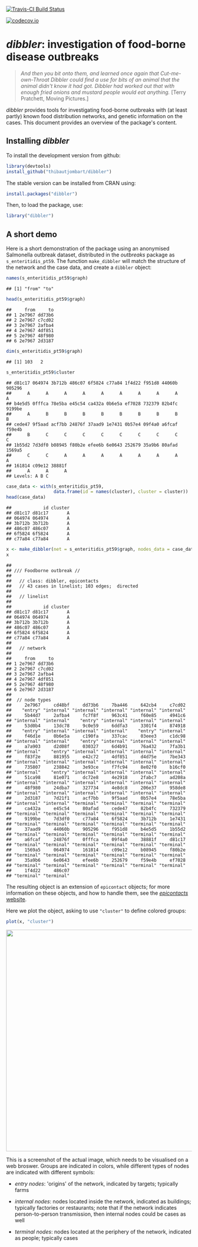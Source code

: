 [![Travis-CI Build Status](https://travis-ci.org/thibautjombart/dibbler.png?branch=master)](https://travis-ci.org/thibautjombart/dibbler)

[![codecov.io](https://codecov.io/github/thibautjombart/dibbler/coverage.svg?branch=master)](https://codecov.io/github/thibautjombart/dibbler?branch=master)





*dibbler*: investigation of food-borne disease outbreaks
========================================================

> *And then you bit onto them, and learned once again that Cut-me-own-Throat
>   Dibbler could find a use for bits of an animal that the animal didn't know
>   it had got. Dibbler had worked out that with enough fried onions and mustard
>   people would eat anything.* [Terry Pratchett, Moving Pictures.]

*dibbler* provides tools for investigating food-borne outbreaks with (at least
partly) known food distribution networks, and genetic information on the cases.
This document provides an overview of the package's content.


Installing *dibbler*
-------------
To install the development version from github:

```r
library(devtools)
install_github("thibautjombart/dibbler")
```

The stable version can be installed from CRAN using:

```r
install.packages("dibbler")
```

Then, to load the package, use:

```r
library("dibbler")
```


A short demo
------------

Here is a short demonstration of the package using an anonymised Salmonella
outbreak dataset, distributed in the *outbreaks* package as
`s_enteritidis_pt59`. The function `make_dibbler` will match the structure of
the network and the case data, and create a `dibbler` object:

```r
names(s_enteritidis_pt59$graph)
```

```
## [1] "from" "to"
```

```r
head(s_enteritidis_pt59$graph)
```

```
##     from     to
## 1 2e7967 dd73b6
## 2 2e7967 c7cd02
## 3 2e7967 2afba4
## 4 2e7967 4df851
## 5 2e7967 48f980
## 6 2e7967 2d3187
```

```r
dim(s_enteritidis_pt59$graph)
```

```
## [1] 103   2
```

```r
s_enteritidis_pt59$cluster
```

```
## d81c17 064974 3b712b 486c07 6f5824 c77a84 1f4d22 f951d8 44060b 905296 
##      A      A      A      A      A      A      A      A      A      A 
## b4e5d5 0fffca 78e5ba e45c54 ca432a 0b6e5a ef7028 732379 82b4fc 9199be 
##      A      B      B      B      B      B      B      B      B      B 
## cede47 9f5aad acf7bb 24876f 37aad9 1e7431 0b57e4 09f4a0 a6fcaf f59e4b 
##      B      C      C      C      C      C      C      C      C      C 
## 1b55d2 7d3df0 b08945 f80b2e efee6b 6e0643 252679 35a9b6 80afad 1569a5 
##      C      C      A      A      A      A      A      A      A      A 
## 161814 c09e12 38881f 
##      A      A      A 
## Levels: A B C
```

```r
case_data <- with(s_enteritidis_pt59, 
                  data.frame(id = names(cluster), cluster = cluster))
head(case_data)
```

```
##            id cluster
## d81c17 d81c17       A
## 064974 064974       A
## 3b712b 3b712b       A
## 486c07 486c07       A
## 6f5824 6f5824       A
## c77a84 c77a84       A
```

```r
x <- make_dibbler(net = s_enteritidis_pt59$graph, nodes_data = case_data)
x
```

```
## 
## /// Foodborne outbreak //
## 
##   // class: dibbler, epicontacts
##   // 43 cases in linelist; 103 edges;  directed 
## 
##   // linelist
## 
##            id cluster
## d81c17 d81c17       A
## 064974 064974       A
## 3b712b 3b712b       A
## 486c07 486c07       A
## 6f5824 6f5824       A
## c77a84 c77a84       A
## 
##   // network
## 
##     from     to
## 1 2e7967 dd73b6
## 2 2e7967 c7cd02
## 3 2e7967 2afba4
## 4 2e7967 4df851
## 5 2e7967 48f980
## 6 2e7967 2d3187
## 
##  // node types
##     2e7967     cd48bf     dd73b6     7ba446     642cb4     c7cd02 
##    "entry" "internal" "internal" "internal" "internal" "internal" 
##     5b44d7     2afba4     fc7f8f     963c41     f60e85     4941c6 
## "internal" "internal"    "entry" "internal" "internal" "internal" 
##     53d0b4     13dc78     9c0e59     6ddfa3     3301f4     874918 
##    "entry" "internal" "internal" "internal"    "entry" "internal" 
##     f46d1e     0b6e5a     c190fa     337cac     03eee3     c1dc98 
## "internal" "internal"    "entry" "internal" "internal" "internal" 
##     a7a903     d2d08f     030327     6d4b91     76a432     7fa3b1 
## "internal"    "entry" "internal" "internal" "internal" "internal" 
##     f83f2e     881955     e42c72     4df851     d4d75e     7be343 
## "internal" "internal" "internal" "internal" "internal" "internal" 
##     735807     238842     3e93ce     f7fc94     8e02f0     b16cf0 
## "internal"    "entry" "internal" "internal" "internal" "internal" 
##     51ca98     81e071     dc72e8     4e2918     2fabc7     ad208a 
## "internal" "internal" "internal" "internal" "internal" "internal" 
##     48f980     24dba7     327734     4e8dc8     206e37     958de8 
## "internal" "internal" "internal" "internal" "internal" "internal" 
##     2d3187     7d21f1     acf7bb     9f5aad     0b57e4     78e5ba 
## "internal" "internal" "terminal" "terminal" "terminal" "terminal" 
##     ca432a     e45c54     80afad     cede47     82b4fc     732379 
## "terminal" "terminal" "terminal" "terminal" "terminal" "terminal" 
##     9199be     7d3df0     c77a84     6f5824     3b712b     1e7431 
## "terminal" "terminal" "terminal" "terminal" "terminal" "terminal" 
##     37aad9     44060b     905296     f951d8     b4e5d5     1b55d2 
## "terminal" "terminal" "terminal" "terminal" "terminal" "terminal" 
##     a6fcaf     24876f     0fffca     09f4a0     38881f     d81c17 
## "terminal" "terminal" "terminal" "terminal" "terminal" "terminal" 
##     1569a5     064974     161814     c09e12     b08945     f80b2e 
## "terminal" "terminal" "terminal" "terminal" "terminal" "terminal" 
##     35a9b6     6e0643     efee6b     252679     f59e4b     ef7028 
## "terminal" "terminal" "terminal" "terminal" "terminal" "terminal" 
##     1f4d22     486c07 
## "terminal" "terminal"
```


The resulting object is an extension of `epicontact` objects; for more
information on these objects, and how to handle them, see the [*epicontacts*
website](http://www.repidemicsconsortium.org/epicontacts/).

Here we plot the object, asking to use `"cluster"` to define colored groups:


```r
plot(x, "cluster")
```

<img src="https://github.com/reconhub/dibbler/raw/master/figs/plot_x.png" width="600px">

This is a screenshot of the actual image, which needs to be visualised on a web broswer.
Groups are indicated in colors, while different types of nodes are indicated with different symbols:

- *entry nodes*: 'origins' of the network, indicated by targets; typically farms

- *internal nodes*: nodes located inside the network, indicated as buildings;
   typically factories or restaurants; note that if the network indicates
   person-to-person transmission, then internal nodes could be cases as well

- *terminal nodes*: nodes located at the periphery of the network, indicated as
   people; typically cases


